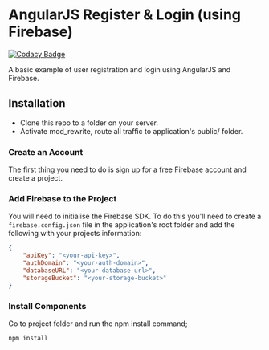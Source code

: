 # AngularJS Register & Login (using Firebase)

[![Codacy Badge](https://api.codacy.com/project/badge/Grade/0bb79778c6d749e98976b15a86789eb9)](https://www.codacy.com/app/andrewdyer/angularjs-register-login?utm_source=github.com&utm_medium=referral&utm_content=andrewdyer/angularjs-register-login&utm_campaign=badger)

A basic example of user registration and login using AngularJS and Firebase.

## Installation
* Clone this repo to a folder on your server.
* Activate mod_rewrite, route all traffic to application's public/ folder.

### Create an Account
The first thing you need to do is sign up for a free Firebase account and create a project.

### Add Firebase to the Project
You will need to initialise the Firebase SDK. To do this you'll need to create a `firebase.config.json` file in the application's root folder and add the following with your projects information:

```json
{
    "apiKey": "<your-api-key>",
    "authDomain": "<your-auth-domain>",
    "databaseURL": "<your-database-url>",
    "storageBucket": "<your-storage-bucket>"
}
```

### Install Components
Go to project folder and run the npm install command;

```bash
npm install
```

